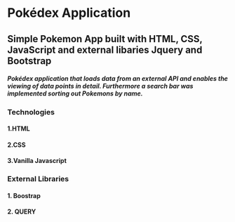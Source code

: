 # **Pokédex Application**

## Simple Pokemon App built with HTML, CSS, JavaScript and external libaries Jquery and Bootstrap


##### Pokédex application that loads data from an external API and enables the viewing of data points in detail. Furthermore a search bar was implemented sorting out Pokemons by name.

### Technologies
#### 1.HTML
#### 2.CSS
#### 3.Vanilla Javascript
### External Libraries
#### 1. Boostrap
#### 2. QUERY